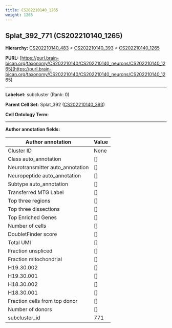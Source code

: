 ```yaml
---
title: CS202210140_1265
weight: 1265
---
```

## Splat_392_771 (CS202210140_1265)
<b>Hierarchy: </b>
[CS202210140_483](../CS202210140_483) >
[CS202210140_393](../CS202210140_393) >
[CS202210140_1265](../CS202210140_1265)

**PURL:** [https://purl.brain-bican.org/taxonomy/CS202210140/CS202210140_neurons/CS202210140_1265](https://purl.brain-bican.org/taxonomy/CS202210140/CS202210140_neurons/CS202210140_1265)

---


**Labelset:** subcluster (Rank: 0)

**Parent Cell Set:** Splat_392 ([CS202210140_393](../CS202210140_393))



**Cell Ontology Term:** 

[MARKER GENES.]: #


---

[TRANSFERRED ANNOTATIONS.]: #


[AUTHOR ANNOTATION FIELDS.]: #


**Author annotation fields:**

| Author annotation | Value |
|-------------------|-------|
|Cluster ID|None|
|Class auto_annotation|[]|
|Neurotransmitter auto_annotation|[]|
|Neuropeptide auto_annotation|[]|
|Subtype auto_annotation|[]|
|Transferred MTG Label|[]|
|Top three regions|[]|
|Top three dissections|[]|
|Top Enriched Genes|[]|
|Number of cells|[]|
|DoubletFinder score|[]|
|Total UMI|[]|
|Fraction unspliced|[]|
|Fraction mitochondrial|[]|
|H19.30.002|[]|
|H19.30.001|[]|
|H18.30.002|[]|
|H18.30.001|[]|
|Fraction cells from top donor|[]|
|Number of donors|[]|
|subcluster_id|771|
